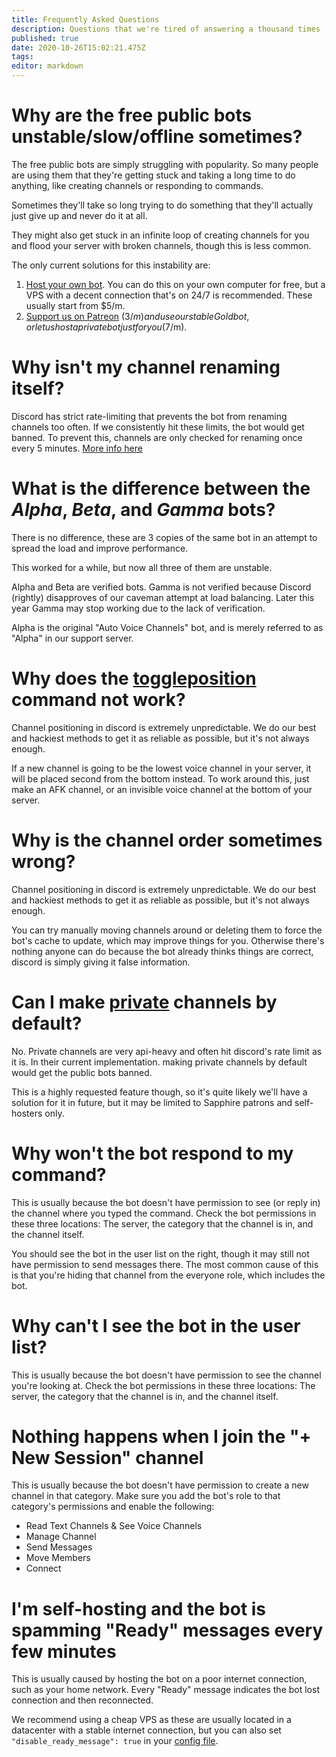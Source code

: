 ```yaml
---
title: Frequently Asked Questions
description: Questions that we're tired of answering a thousand times :)
published: true
date: 2020-10-26T15:02:21.475Z
tags: 
editor: markdown
---
```


# Why are the free public bots unstable/slow/offline sometimes?

The free public bots are simply struggling with popularity. So many people are using them that they're getting stuck and taking a long time to do anything, like creating channels or responding to commands.

Sometimes they'll take so long trying to do something that they'll actually just give up and never do it at all.

They might also get stuck in an infinite loop of creating channels for you and flood your server with broken channels, though this is less common.

The only current solutions for this instability are:

1. [Host your own bot](https://github.com/gregzaal/Auto-Voice-Channels). You can do this on your own computer for free, but a VPS with a decent connection that's on 24/7 is recommended. These usually start from $5/m.
2. [Support us on Patreon](https://www.patreon.com/pixaal) ($3/m) and use our stable Gold bot, or let us host a private bot just for you ($7/m).

# Why isn't my channel renaming itself?

Discord has strict rate-limiting that prevents the bot from renaming channels too often. If we consistently hit these limits, the bot would get banned. To prevent this, channels are only checked for renaming once every 5 minutes. [More info here](/how-it-works#channel-renaming)

# What is the difference between the *Alpha*, *Beta*, and *Gamma* bots?

There is no difference, these are 3 copies of the same bot in an attempt to spread the load and improve performance.

This worked for a while, but now all three of them are unstable.

Alpha and Beta are verified bots. Gamma is not verified because Discord (rightly) disapproves of our caveman attempt at load balancing. Later this year Gamma may stop working due to the lack of verification.

Alpha is the original "Auto Voice Channels" bot, and is merely referred to as "Alpha" in our support server.

# Why does the [toggleposition](/commands/toggleposition) command not work?

Channel positioning in discord is extremely unpredictable. We do our best and hackiest methods to get it as reliable as possible, but it's not always enough.

If a new channel is going to be the lowest voice channel in your server, it will be placed second from the bottom instead. To work around this, just make an AFK channel, or an invisible voice channel at the bottom of your server.

# Why is the channel order sometimes wrong?

Channel positioning in discord is extremely unpredictable. We do our best and hackiest methods to get it as reliable as possible, but it's not always enough.

You can try manually moving channels around or deleting them to force the bot's cache to update, which may improve things for you. Otherwise there's nothing anyone can do because the bot already thinks things are correct, discord is simply giving it false information.

# Can I make [private](/commands/private) channels by default?

No. Private channels are very api-heavy and often hit discord's rate limit as it is. In their current implementation. making private channels by default would get the public bots banned.

This is a highly requested feature though, so it's quite likely we'll have a solution for it in future, but it may be limited to Sapphire patrons and self-hosters only.

# Why won't the bot respond to my command?

This is usually because the bot doesn't have permission to see (or reply in) the channel where you typed the command. Check the bot permissions in these three locations: The server, the category that the channel is in, and the channel itself.

You should see the bot in the user list on the right, though it may still not have permission to send messages there. The most common cause of this is that you're hiding that channel from the everyone role, which includes the bot.

# Why can't I see the bot in the user list?

This is usually because the bot doesn't have permission to see the channel you're looking at. Check the bot permissions in these three locations: The server, the category that the channel is in, and the channel itself.

# Nothing happens when I join the "+ New Session" channel

This is usually because the bot doesn't have permission to create a new channel in that category. Make sure you add the bot's role to that category's permissions and enable the following:
- Read Text Channels & See Voice Channels
- Manage Channel
- Send Messages
- Move Members
- Connect

# I'm self-hosting and the bot is spamming "Ready" messages every few minutes

This is usually caused by hosting the bot on a poor internet connection, such as your home network. Every "Ready" message indicates the bot lost connection and then reconnected.

We recommend using a cheap VPS as these are usually located in a datacenter with a stable internet connection, but you can also set `"disable_ready_message": true` in your [config file](/en/self-hosting/optional-config).